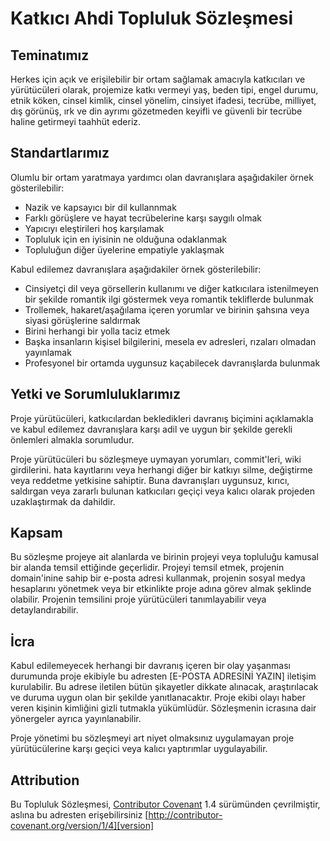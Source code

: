 # Katkıcı Ahdi Topluluk Sözleşmesi

## Teminatımız

Herkes için açık ve erişilebilir bir ortam sağlamak amacıyla katkıcıları 
ve yürütücüleri olarak, projemize katkı vermeyi yaş, beden tipi, 
engel durumu, etnik köken, cinsel kimlik, cinsel yönelim, cinsiyet ifadesi,
tecrübe, milliyet, dış görünüş, ırk ve din ayrımı gözetmeden keyifli 
ve güvenli bir tecrübe haline getirmeyi taahhüt ederiz.

## Standartlarımız

Olumlu bir ortam yaratmaya yardımcı olan davranışlara aşağıdakiler örnek
gösterilebilir:

* Nazik ve kapsayıcı bir dil kullannmak
* Farklı görüşlere ve hayat tecrübelerine karşı saygılı olmak
* Yapıcıyı eleştirileri hoş karşılamak
* Topluluk için en iyisinin ne olduğuna odaklanmak
* Topluluğun diğer üyelerine empatiyle yaklaşmak

Kabul edilemez davranışlara aşağıdakiler örnek gösterilebilir:

* Cinsiyetçi dil veya görsellerin kullanımı ve diğer katkıcılara istenilmeyen
  bir şekilde romantik ilgi göstermek veya romantik tekliflerde bulunmak
* Trollemek, hakaret/aşağılama içeren yorumlar  ve birinin şahsına veya siyasi
  görüşlerine saldırmak
* Birini herhangi bir yolla taciz etmek
* Başka insanların kişisel bilgilerini, mesela ev adresleri, rızaları olmadan
  yayınlamak
* Profesyonel bir ortamda uygunsuz kaçabilecek davranışlarda bulunmak

## Yetki ve Sorumluluklarımız

Proje yürütücüleri, katkıcılardan bekledikleri davranış biçimini açıklamakla ve
kabul edilemez davranışlara karşı adil ve uygun bir şekilde gerekli önlemleri
almakla sorumludur.

Proje yürütücüleri bu sözleşmeye uymayan yorumları, commit'leri, wiki girdilerini.
hata kayıtlarını veya herhangi diğer bir katkıyı silme, değiştirme veya reddetme
yetkisine sahiptir. Buna davranışları uygunsuz, kırıcı, saldırgan veya zararlı
bulunan katkıcıları geçiçi veya kalıcı olarak projeden uzaklaştırmak da dahildir.

## Kapsam

Bu sözleşme projeye ait alanlarda ve birinin projeyi veya topluluğu kamusal bir
alanda temsil ettiğinde geçerlidir. Projeyi temsil etmek, projenin domain'inine
sahip bir e-posta adresi kullanmak, projenin sosyal medya hesaplarını yönetmek
veya bir etkinlikte proje adına görev almak şeklinde olabilir. Projenin temsilini
proje yürütücüleri tanımlayabilir veya detaylandırabilir.

## İcra

Kabul edilemeyecek herhangi bir davranış içeren bir olay yaşanması durumunda proje
ekibiyle bu adresten [E-POSTA ADRESİNİ YAZIN] iletişim kurulabilir. Bu adrese iletilen
bütün şikayetler dikkate alınacak, araştırılacak ve duruma uygun olan bir şekilde
yanıtlanacaktır. Proje ekibi olayı haber veren kişinin kimliğini gizli tutmakla
yükümlüdür. Sözleşmenin icrasına dair yönergeler ayrıca yayınlanabilir.

Proje yönetimi bu sözleşmeyi art niyet olmaksınız uygulamayan proje yürütücülerine
karşı geçici veya kalıcı yaptırımlar uygulayabilir.

## Attribution

Bu Topluluk Sözleşmesi, [Contributor Covenant][homepage] 1.4 sürümünden çevrilmiştir,
aslına bu adresten erişebilirsiniz [http://contributor-covenant.org/version/1/4][version]

[homepage]: http://contributor-covenant.org
[version]: http://contributor-covenant.org/version/1/4/

